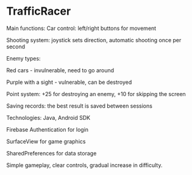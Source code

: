 # TrafficRacer
Main functions:
Car control: left/right buttons for movement

Shooting system: joystick sets direction, automatic shooting once per second

Enemy types:

Red cars - invulnerable, need to go around

Purple with a sight - vulnerable, can be destroyed

Point system: +25 for destroying an enemy, +10 for skipping the screen

Saving records: the best result is saved between sessions

Technologies:
Java, Android SDK

Firebase Authentication for login

SurfaceView for game graphics

SharedPreferences for data storage

Simple gameplay, clear controls, gradual increase in difficulty.
